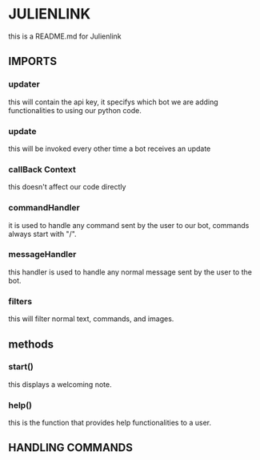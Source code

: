 # JULIENLINK

this is a README.md for Julienlink

## IMPORTS  

### updater

this will contain the api key, it specifys which bot we are adding functionalities to using our python code.

### update

this will be invoked every other time a bot receives an update

### callBack Context

this doesn't affect our code directly

### commandHandler

it is used to handle any command sent by the user to our bot, commands always start with "/".

### messageHandler

this handler is used to handle any normal message sent by the user to the bot.

### filters

this will filter normal text, commands, and images.

## methods

### start()

this displays a welcoming note.

### help()

this is the function that provides help functionalities to a user.

## HANDLING COMMANDS

